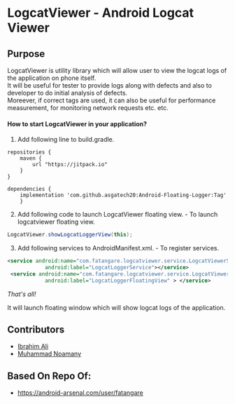 
# LogcatViewer - Android Logcat Viewer

## Purpose
LogcatViewer is utility library which will allow user to view the logcat logs of the application on phone itself.   
It will be useful for tester to provide logs along with defects and also to developer to do initial analysis of defects.  
Moreever, if correct tags are used, it can also be useful for performance measurement, for monitoring network requests etc. etc.  

#### How to start LogcatViewer in your application?

1. Add following line to build.gradle.
```
repositories {
    maven {     
        url "https://jitpack.io"    
    }    
}  

dependencies { 
    implementation 'com.github.asgatech20:Android-Floating-Logger:Tag'
    }
```
2. Add following code to launch LogcatViewer floating view. - To launch logcatviewer floating view.
```java
LogcatViewer.showLogcatLoggerView(this);
```
3. Add following services to AndroidManifest.xml. - To register services.
```xml
<service android:name="com.fatangare.logcatviewer.service.LogcatViewerService"
            android:label="LogcatLoggerService"></service>
 <service android:name="com.fatangare.logcatviewer.service.LogcatViewerFloatingView"
            android:label="LogcatLoggerFloatingView" > </service>
 ```

*That's all!*  
  
It will launch floating window which will show logcat logs of the application.

## Contributors

* [Ibrahim Ali](https://github.com/IbrahimAli2017)
* [Muhammad Noamany](https://github.com/muhammadnomany25)

## Based On Repo Of:

* https://android-arsenal.com/user/fatangare
 

